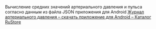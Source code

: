 

Вычисление средних значений артериального давления и пульса согласно данным из файла JSON приложения для Android [Журнал артериального давления – скачать приложение для Android – Каталог RuStore](https://apps.rustore.ru/app/ru.homesoft.bplook)
